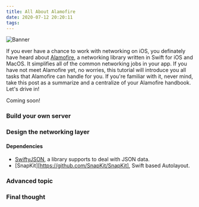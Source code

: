```yaml
---
title: All About Alamofire
date: 2020-07-12 20:20:11
tags:
---
```


![](/Post-Resources/Alamofire/banner.png "Banner")

If you ever have a chance to work with networking on iOS, you definately have heard about [Alamofire](https://github.com/Alamofire/Alamofire), a networking library written in Swift for iOS and MacOS. It simplifies all of the common networking jobs in your app. 
If you have not meet Alamofire yet, no worries, this tutorial will introduce you all tasks that Alamofire can handle for you. If you're familiar with it, never mind, take this post as a summarize and a centralize of your Alamofire handbook.
Let's drive in!

Coming soon!

<!-- more --> 

### Build your own server

### Design the networking layer

#### Dependencies
- [SwiftyJSON](https://github.com/SwiftyJSON/SwiftyJSON), a library supports to deal with JSON data.
- [SnapKit][https://github.com/SnapKit/SnapKit], Swift based Autolayout.


### Advanced topic

### Final thought